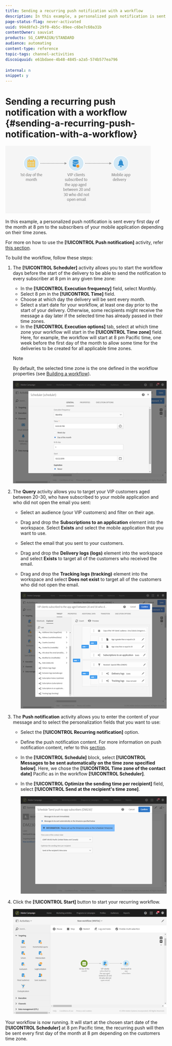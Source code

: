 ```yaml
---
title: Sending a recurring push notification with a workflow
description: In this example, a personalized push notification is sent every first day of the month at 8 pm to the subscribers of your mobile application depending on their time zones.
page-status-flag: never-activated
uuid: 994d8fe3-29f0-4b5c-89ee-c6be7c60a31b
contentOwner: sauviat
products: SG_CAMPAIGN/STANDARD
audience: automating
content-type: reference
topic-tags: channel-activities
discoiquuid: e61bdaee-4b48-4845-a2a5-574b577ea796

internal: n
snippet: y
---
```


# Sending a recurring push notification with a workflow {#sending-a-recurring-push-notification-with-a-workflow}

![](assets/wkf_push_example_1.png)

In this example, a personalized push notification is sent every first day of the month at 8 pm to the subscribers of your mobile application depending on their time zones.

For more on how to use the **[!UICONTROL Push notification]** activity, refer [this section](../../automating/using/push-notification-delivery.md).

To build the workflow, follow these steps:

1. The **[!UICONTROL Scheduler]** activity allows you to start the workflow days before the start of the delivery to be able to send the notification to every subscriber at 8 pm in any given time zone:

    * In the **[!UICONTROL Execution frequency]** field, select Monthly.
    * Select 8 pm in the **[!UICONTROL Time]** field.
    * Choose at which day the delivery will be sent every month.
    * Select a start date for your workflow, at least one day prior to the start of your delivery. Otherwise, some recipients might receive the message a day later if the selected time has already passed in their time zones.
    * In the **[!UICONTROL Execution options]** tab, select at which time zone your workflow will start in the **[!UICONTROL Time zone]** field. Here, for example, the workflow will start at 8 pm Pacific time, one week before the first day of the month to allow some time for the deliveries to be created for all applicable time zones.

    >[!NOTE]
    >
    >By default, the selected time zone is the one defined in the workflow properties (see [Building a workflow](../../automating/using/building-a-workflow.md)).

   ![](assets/wkf_push_example_5.png)

1. The **Query** activity allows you to target your VIP customers aged between 20-30, who have subscribed to your mobile application and who did not open the email you sent:

    * Select an audience (your VIP customers) and filter on their age.
    * Drag and drop the **Subscriptions to an application** element into the workspace. Select **Exists** and select the mobile application that you want to use.
    * Select the email that you sent to your customers.
    * Drag and drop the **Delivery logs (logs)** element into the workspace and select **Exists** to target all of the customers who received the email.
    * Drag and drop the **Tracking logs (tracking)** element into the workspace and select **Does not exist** to target all of the customers who did not open the email.

      ![](assets/wkf_push_example_2.png)

1. The **Push notification** activity allows you to enter the content of your message and to select the personalization fields that you want to use:

    * Select the **[!UICONTROL Recurring notification]** option.
    * Define the push notification content. For more information on push notification content, refer to this [section](../../channels/using/preparing-and-sending-a-push-notification.md).
    * In the **[!UICONTROL Schedule]** block, select **[!UICONTROL Messages to be sent automatically on the time zone specified below]**. Here, we chose the **[!UICONTROL Time zone of the contact date]** Pacific as in the workflow **[!UICONTROL Scheduler]**.
    * In the **[!UICONTROL Optimize the sending time per recipient]** field, select **[!UICONTROL Send at the recipient's time zone]**.

      ![](assets/wkf_push_example_4.png)

1. Click the **[!UICONTROL Start]** button to start your recurring workflow.

   ![](assets/wkf_push_example_3.png)

Your workflow is now running. It will start at the chosen start date of the **[!UICONTROL Scheduler]** at 8 pm Pacific time, the recurring push will then be sent every first day of the month at 8 pm depending on the customers time zone.
